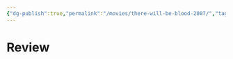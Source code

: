 ```yaml
---
{"dg-publish":true,"permalink":"/movies/there-will-be-blood-2007/","tags":["movies"],"created":"2025-01-13","updated":"2025-01-13"}
---
```



# Review
